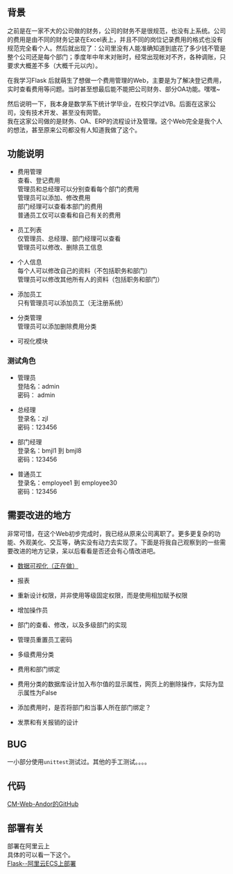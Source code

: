 #  
## 背景  
之前是在一家不大的公司做的财务，公司的财务不是很规范，也没有上系统。公司的费用是由不同的财务记录在Excel表上，并且不同的岗位记录费用的格式也没有规范完全看个人。然后就出现了：公司里没有人能准确知道到底花了多少钱不管是整个公司还是每个部门；季度年中年末对账时，经常出现帐对不齐，各种调账，只要求大概差不多（大概千元以内）。  

在我学习Flask 后就萌生了想做一个费用管理的Web，主要是为了解决登记费用，实时查看费用等问题。当时甚至想最后能不能把公司财务、部分OA功能。嘿嘿~  

然后说明一下，我本身是数学系下统计学毕业，在校只学过VB。后面在这家公司，没有技术开发、甚至没有网管。  
我在这家公司做的是财务、OA、ERP的流程设计及管理。这个Web完全是我个人的想法，甚至原来公司都没有人知道我做了这个。


## 功能说明  

- 费用管理  
查看、登记费用  
管理员和总经理可以分别查看每个部门的费用  
管理员可以添加、修改费用  
部门经理可以查看本部门的费用  
普通员工仅可以查看和自己有关的费用  

- 员工列表  
仅管理员、总经理、部门经理可以查看  
管理员可以修改、删除员工信息

- 个人信息  
每个人可以修改自己的资料（不包括职务和部门）  
管理员可以修改其他所有人的资料（包括职务和部门）  

- 添加员工  
只有管理员可以添加员工（无注册系统）  

- 分类管理  
管理员可以添加删除费用分类  

- 可视化模块  




### 测试角色
- 管理员  
登陆名：admin  
密码： admin  

- 总经理  
登录名：zjl  
密码：123456  

- 部门经理  
登录名：bmjl1 到 bmjl8  
密码：123456  

- 普通员工  
登录名：employee1 到 employee30  
密码：123456


## 需要改进的地方  
非常可惜，在这个Web初步完成时，我已经从原来公司离职了。更多更复杂的功能、外观美化、交互等，确实没有动力去实现了。下面是将我自己观察到的一些需要改进的地方记录，呆以后看看是否还会有心情改进吧。 

- [数据可视化（正在做）](/ck/test)

- 报表   

- 重新设计权限，并非使用等级固定权限，而是使用相加赋予权限  

- 增加操作员  

- 部门的查看、修改，以及多级部门的实现  

- 管理员重置员工密码  

- 多级费用分类

- 费用和部门绑定

- 费用分类的数据库设计加入布尔值的显示属性，网页上的删除操作，实际为显示属性为False  

- 添加费用时，是否将部门和当事人所在部门绑定？  

- 发票和有关报销的设计  

## BUG  
一小部分使用`unittest`测试过。其他的手工测试。。。。  

## 代码   

[CM-Web-Andor的GitHub](https://github.com/Andor-Z/CM-Web)  


## 部署有关  

部署在阿里云上  
具体的可以看一下这个。  
[Flask--阿里云ECS上部署](http://blog.csdn.net/Andor_ZZ/article/details/51622358)
